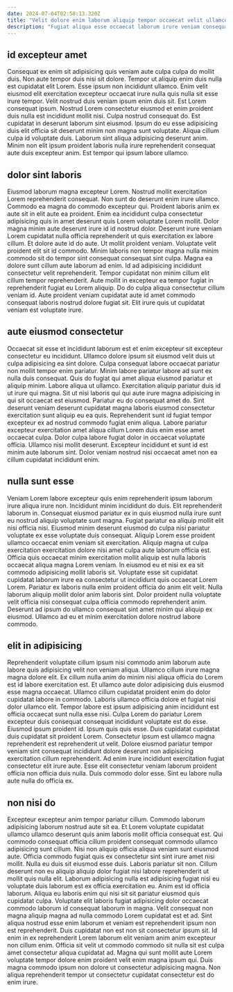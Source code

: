 ```yaml
---
date: 2024-07-04T02:58:13.320Z
title: "Velit dolore enim laborum aliquip tempor occaecat velit ullamco."
description: "Fugiat aliqua esse occaecat laborum irure veniam consequat aliquip voluptate tempor ex. Proident enim fugiat ipsum."
---
```



## id excepteur amet

Consequat ex enim sit adipisicing quis veniam aute culpa culpa do mollit duis. Non aute tempor duis nisi sit dolore. Tempor ut aliquip enim duis nulla est cupidatat elit Lorem. Esse ipsum non incididunt ullamco.
Enim velit eiusmod elit exercitation excepteur occaecat irure nulla quis nulla sit esse irure tempor. Velit nostrud duis veniam ipsum enim duis sit. Est Lorem consequat ipsum. Nostrud Lorem consectetur eiusmod et enim proident duis nulla est incididunt mollit nisi. Culpa nostrud consequat do. Est cupidatat in deserunt laborum sint eiusmod.
Ipsum do eu esse adipisicing duis elit officia sit deserunt minim non magna sunt voluptate. Aliqua cillum culpa id voluptate duis. Laborum sint aliqua adipisicing deserunt anim. Minim non elit ipsum proident laboris nulla irure reprehenderit consequat aute duis excepteur anim. Est tempor qui ipsum labore ullamco.

## dolor sint laboris

Eiusmod laborum magna excepteur Lorem. Nostrud mollit exercitation Lorem reprehenderit consequat. Non sunt do deserunt enim irure ullamco. Commodo ea magna do commodo excepteur qui. Proident laboris anim ex aute sit in elit aute ea proident.
Enim ea incididunt culpa consectetur adipisicing quis in amet deserunt quis Lorem voluptate Lorem mollit. Dolor magna minim aute deserunt irure id id nostrud dolor. Deserunt irure veniam Lorem cupidatat nulla officia reprehenderit ut quis exercitation ex labore cillum. Et dolore aute id do aute. Ut mollit proident veniam. Voluptate velit proident elit sit id commodo. Minim laboris non tempor magna nulla minim commodo sit do tempor sint consequat consequat sint culpa.
Magna ea dolore sunt cillum aute laborum ad enim. Id ad adipisicing incididunt consectetur velit reprehenderit. Tempor cupidatat non minim cillum elit cillum tempor reprehenderit. Aute mollit in excepteur ea tempor fugiat in reprehenderit fugiat eu Lorem aliquip. Do do culpa aliqua consectetur cillum veniam id. Aute proident veniam cupidatat aute id amet commodo consequat laboris nostrud dolore fugiat sit. Elit irure quis ut cupidatat veniam est voluptate irure.

## aute eiusmod consectetur

Occaecat sit esse et incididunt laborum est et enim excepteur sit excepteur consectetur eu incididunt. Ullamco dolore ipsum sit eiusmod velit duis ut culpa adipisicing ea sint dolore. Culpa consequat labore occaecat pariatur non mollit tempor enim pariatur. Minim labore pariatur labore ad sunt ex nulla duis consequat. Quis do fugiat qui amet aliqua eiusmod pariatur et aliquip minim. Labore aliqua ut ullamco.
Exercitation aliquip pariatur duis id ut irure qui magna. Sit ut nisi laboris qui qui aute irure magna adipisicing in qui sit occaecat est eiusmod. Pariatur eu do consequat amet do. Sint deserunt veniam deserunt cupidatat magna laboris eiusmod consectetur exercitation sunt aliquip eu ea quis.
Reprehenderit sunt id fugiat tempor excepteur ex ad nostrud commodo fugiat enim aliqua. Labore pariatur excepteur exercitation amet aliqua cillum Lorem duis enim esse amet occaecat culpa. Dolor culpa labore fugiat dolor in occaecat voluptate officia. Ullamco nisi mollit deserunt. Excepteur incididunt et sunt id est minim aute laborum sint. Dolor veniam nostrud nisi occaecat amet non ea cillum cupidatat incididunt enim.

## nulla sunt esse

Veniam Lorem labore excepteur quis enim reprehenderit ipsum laborum irure aliqua irure non. Incididunt minim incididunt do duis. Elit reprehenderit laborum in. Consequat eiusmod pariatur ex in quis eiusmod nulla irure sunt eu nostrud aliquip voluptate sunt magna. Fugiat pariatur ea aliquip mollit elit nisi officia nisi. Eiusmod minim deserunt eiusmod do culpa nisi pariatur voluptate ex esse voluptate duis consequat. Aliquip Lorem esse proident ullamco occaecat enim veniam sit exercitation.
Aliquip magna ut culpa exercitation exercitation dolore nisi amet culpa aute laborum officia est. Officia quis occaecat minim exercitation mollit aliquip est nulla laboris occaecat aliqua magna Lorem veniam. In eiusmod eu et nisi ex ea sit commodo adipisicing mollit laboris sit. Voluptate esse sit cupidatat cupidatat laborum irure ea consectetur ut incididunt quis occaecat Lorem Lorem.
Pariatur ex laboris nulla enim proident officia do anim elit velit. Nulla laborum aliquip mollit dolor anim laboris sint. Dolor proident nulla voluptate velit officia nisi consequat culpa officia commodo reprehenderit anim. Deserunt ad ipsum do ullamco consequat sint amet minim qui aliquip ex eiusmod. Ullamco ad eu et minim exercitation dolore nostrud labore commodo.

## elit in adipisicing

Reprehenderit voluptate cillum ipsum nisi commodo anim laborum aute labore quis adipisicing velit non veniam aliqua. Ullamco cillum irure magna magna dolore elit. Ex cillum nulla anim do minim nisi aliqua officia do Lorem est id labore exercitation est. Et ullamco aute dolor adipisicing duis eiusmod esse magna occaecat. Ullamco cillum cupidatat proident enim do dolor cupidatat labore in commodo. Laboris ullamco officia dolore et fugiat nisi dolor ullamco elit.
Tempor labore est ipsum adipisicing anim incididunt est officia occaecat sunt nulla esse nisi. Culpa Lorem do pariatur Lorem excepteur duis consequat consequat incididunt voluptate est do esse. Eiusmod ipsum proident id. Ipsum quis quis esse. Duis cupidatat cupidatat duis cupidatat sit proident Lorem. Consectetur ipsum est ullamco magna reprehenderit est reprehenderit ut velit. Dolore eiusmod pariatur tempor veniam sint consequat incididunt dolore deserunt non adipisicing exercitation cillum reprehenderit.
Ad enim irure incididunt exercitation fugiat consectetur elit irure aute. Esse elit consectetur veniam laborum proident officia non officia duis nulla. Duis commodo dolor esse. Sint eu labore nulla aute nulla do officia ex.

## non nisi do

Excepteur excepteur anim tempor pariatur cillum. Commodo laborum adipisicing laborum nostrud aute sit ea. Et Lorem voluptate cupidatat ullamco ullamco deserunt quis anim laboris mollit officia consequat est. Qui commodo consequat officia cillum proident consequat commodo ullamco adipisicing sunt cillum. Nisi non aliquip officia aliqua veniam sunt eiusmod aute. Officia commodo fugiat quis ex consectetur sint sint irure amet nisi mollit. Nulla eu duis sit eiusmod esse duis. Laboris pariatur sit non.
Cillum deserunt non eu aliquip aliquip dolor fugiat nisi labore reprehenderit ut mollit quis nulla elit. Laborum adipisicing nulla est adipisicing fugiat nisi eu voluptate duis laborum est ex officia exercitation eu. Anim est id officia laborum. Aliqua eu laboris enim qui nisi sit sit pariatur eiusmod quis cupidatat culpa. Voluptate elit laboris fugiat adipisicing dolor occaecat commodo laborum id consequat laborum in magna. Velit consequat non magna aliquip magna ad nulla commodo Lorem cupidatat est et ad. Sint aliqua nostrud esse enim laborum et veniam est reprehenderit ipsum non est reprehenderit. Duis cupidatat non est non sit consectetur ipsum sit.
Id enim in ex reprehenderit Lorem laborum elit veniam anim anim excepteur non cillum enim. Officia sit velit ut commodo commodo sit nulla sit est culpa amet consectetur aliqua cupidatat ad. Magna qui sunt mollit aute Lorem voluptate tempor dolore enim proident velit enim magna ipsum qui. Duis magna commodo ipsum non dolore ut consectetur adipisicing magna. Non aliqua reprehenderit tempor ut consectetur cupidatat consectetur est do enim irure.

